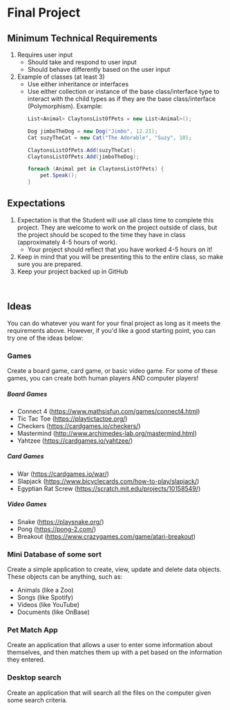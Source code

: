 # Final Project
## Minimum Technical Requirements
1. Requires user input
    - Should take and respond to user input
    - Should behave differently based on the user input
1. Example of classes (at least 3)
    - Use either inheritance or interfaces
    - Use either collection or instance of the base class/interface type to interact with the child types as if they are the base class/interface (Polymorphism). Example:
        ```cs
        List<Animal> ClaytonsListOfPets = new List<Animal>();

        Dog jimboTheDog = new Dog("Jimbo", 12.21);
        Cat suzyTheCat = new Cat("The Adorable", "Suzy", 10);

        ClaytonsListOfPets.Add(suzyTheCat);
        ClaytonsListOfPets.Add(jimboTheDog);

        foreach (Animal pet in ClaytonsListOfPets) {
            pet.Speak();
        }
        ```

## Expectations
1. Expectation is that the Student will use all class time to complete this project. They are welcome to work on the project outside of class, but the project should be scoped to the time they have in class (approximately 4-5 hours of work).
    - Your project should reflect that you have worked 4-5 hours on it!
1. Keep in mind that you will be presenting this to the entire class, so make sure you are prepared.
1. Keep your project backed up in GitHub


<br>

## Ideas
You can do whatever you want for your final project as long as it meets the requirements above. However, if you'd like a good starting point, you can try one of the ideas below:

### Games
Create a board game, card game, or basic video game. For some of these games, you can create both human players AND computer players!

##### Board Games
- Connect 4 (https://www.mathsisfun.com/games/connect4.html)
- Tic Tac Toe (https://playtictactoe.org/)
- Checkers (https://cardgames.io/checkers/)
- Mastermind (http://www.archimedes-lab.org/mastermind.html)
- Yahtzee (https://cardgames.io/yahtzee/)

##### Card Games
- War (https://cardgames.io/war/)
- Slapjack (https://www.bicyclecards.com/how-to-play/slapjack/)
- Egyptian Rat Screw (https://scratch.mit.edu/projects/10158549/)

##### Video Games
- Snake (https://playsnake.org/)
- Pong (https://pong-2.com/)
- Breakout (https://www.crazygames.com/game/atari-breakout)

### Mini Database of some sort
Create a simple application to create, view, update and delete data objects. These objects can be anything, such as:
- Animals (like a Zoo)
- Songs (like Spotify)
- Videos (like YouTube)
- Documents (like OnBase)

### Pet Match App
Create an application that allows a user to enter some information about themselves, and then matches them up with a pet based on the information they entered.

### Desktop search
Create an application that will search all the files on the computer given some search criteria.